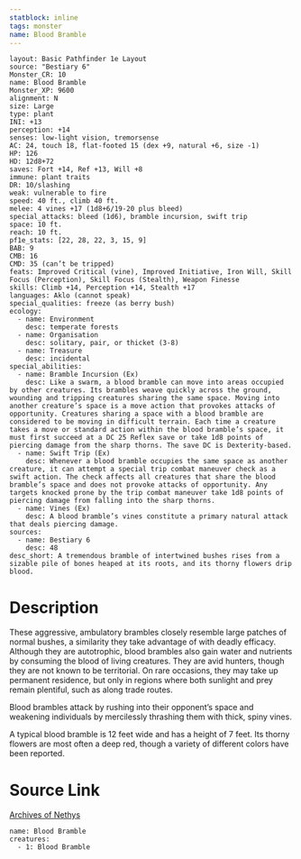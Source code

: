 ```yaml
---
statblock: inline
tags: monster
name: Blood Bramble
---
```

```statblock
layout: Basic Pathfinder 1e Layout
source: "Bestiary 6"
Monster_CR: 10
name: Blood Bramble
Monster_XP: 9600
alignment: N
size: Large
type: plant
INI: +13
perception: +14
senses: low-light vision, tremorsense
AC: 24, touch 18, flat-footed 15 (dex +9, natural +6, size -1)
HP: 126
HD: 12d8+72
saves: Fort +14, Ref +13, Will +8
immune: plant traits
DR: 10/slashing
weak: vulnerable to fire
speed: 40 ft., climb 40 ft.
melee: 4 vines +17 (1d8+6/19-20 plus bleed)
special_attacks: bleed (1d6), bramble incursion, swift trip
space: 10 ft.
reach: 10 ft.
pf1e_stats: [22, 28, 22, 3, 15, 9]
BAB: 9
CMB: 16
CMD: 35 (can’t be tripped)
feats: Improved Critical (vine), Improved Initiative, Iron Will, Skill Focus (Perception), Skill Focus (Stealth), Weapon Finesse
skills: Climb +14, Perception +14, Stealth +17
languages: Aklo (cannot speak)
special_qualities: freeze (as berry bush)
ecology:
  - name: Environment
    desc: temperate forests
  - name: Organisation
    desc: solitary, pair, or thicket (3-8)
  - name: Treasure
    desc: incidental
special_abilities:
  - name: Bramble Incursion (Ex)
    desc: Like a swarm, a blood bramble can move into areas occupied by other creatures. Its brambles weave quickly across the ground, wounding and tripping creatures sharing the same space. Moving into another creature’s space is a move action that provokes attacks of opportunity. Creatures sharing a space with a blood bramble are considered to be moving in difficult terrain. Each time a creature takes a move or standard action within the blood bramble’s space, it must first succeed at a DC 25 Reflex save or take 1d8 points of piercing damage from the sharp thorns. The save DC is Dexterity-based.
  - name: Swift Trip (Ex)
    desc: Whenever a blood bramble occupies the same space as another creature, it can attempt a special trip combat maneuver check as a swift action. The check affects all creatures that share the blood bramble’s space and does not provoke attacks of opportunity. Any targets knocked prone by the trip combat maneuver take 1d8 points of piercing damage from falling into the sharp thorns.
  - name: Vines (Ex)
    desc: A blood bramble’s vines constitute a primary natural attack that deals piercing damage.
sources:
  - name: Bestiary 6
    desc: 48
desc_short: A tremendous bramble of intertwined bushes rises from a sizable pile of bones heaped at its roots, and its thorny flowers drip blood.
```
# Description
These aggressive, ambulatory brambles closely resemble large patches of normal bushes, a similarity they take advantage of with deadly efficacy. Although they are autotrophic, blood brambles also gain water and nutrients by consuming the blood of living creatures. They are avid hunters, though they are not known to be territorial. On rare occasions, they may take up permanent residence, but only in regions where both sunlight and prey remain plentiful, such as along trade routes. 

Blood brambles attack by rushing into their opponent’s space and weakening individuals by mercilessly thrashing them with thick, spiny vines. 

A typical blood bramble is 12 feet wide and has a height of 7 feet. Its thorny flowers are most often a deep red, though a variety of different colors have been reported.
# Source Link
[Archives of Nethys](https://aonprd.com/MonsterDisplay.aspx?ItemName=Blood%20Bramble)
```encounter-table
name: Blood Bramble
creatures:
  - 1: Blood Bramble
```
